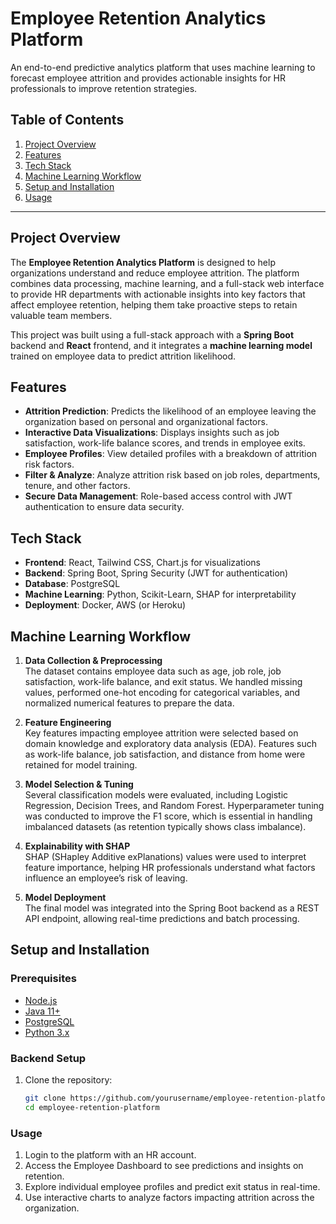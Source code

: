 # Employee Retention Analytics Platform

An end-to-end predictive analytics platform that uses machine learning to forecast employee attrition and provides actionable insights for HR professionals to improve retention strategies.

## Table of Contents
1. [Project Overview](#project-overview)
2. [Features](#features)
3. [Tech Stack](#tech-stack)
4. [Machine Learning Workflow](#machine-learning-workflow)
5. [Setup and Installation](#setup-and-installation)
6. [Usage](#usage)
---

## Project Overview

The **Employee Retention Analytics Platform** is designed to help organizations understand and reduce employee attrition. The platform combines data processing, machine learning, and a full-stack web interface to provide HR departments with actionable insights into key factors that affect employee retention, helping them take proactive steps to retain valuable team members.

This project was built using a full-stack approach with a **Spring Boot** backend and **React** frontend, and it integrates a **machine learning model** trained on employee data to predict attrition likelihood.

## Features

- **Attrition Prediction**: Predicts the likelihood of an employee leaving the organization based on personal and organizational factors.
- **Interactive Data Visualizations**: Displays insights such as job satisfaction, work-life balance scores, and trends in employee exits.
- **Employee Profiles**: View detailed profiles with a breakdown of attrition risk factors.
- **Filter & Analyze**: Analyze attrition risk based on job roles, departments, tenure, and other factors.
- **Secure Data Management**: Role-based access control with JWT authentication to ensure data security.

## Tech Stack

- **Frontend**: React, Tailwind CSS, Chart.js for visualizations
- **Backend**: Spring Boot, Spring Security (JWT for authentication)
- **Database**: PostgreSQL
- **Machine Learning**: Python, Scikit-Learn, SHAP for interpretability
- **Deployment**: Docker, AWS (or Heroku)

## Machine Learning Workflow

1. **Data Collection & Preprocessing**  
   The dataset contains employee data such as age, job role, job satisfaction, work-life balance, and exit status. We handled missing values, performed one-hot encoding for categorical variables, and normalized numerical features to prepare the data.

2. **Feature Engineering**  
   Key features impacting employee attrition were selected based on domain knowledge and exploratory data analysis (EDA). Features such as work-life balance, job satisfaction, and distance from home were retained for model training.

3. **Model Selection & Tuning**  
   Several classification models were evaluated, including Logistic Regression, Decision Trees, and Random Forest. Hyperparameter tuning was conducted to improve the F1 score, which is essential in handling imbalanced datasets (as retention typically shows class imbalance).

4. **Explainability with SHAP**  
   SHAP (SHapley Additive exPlanations) values were used to interpret feature importance, helping HR professionals understand what factors influence an employee’s risk of leaving.

5. **Model Deployment**  
   The final model was integrated into the Spring Boot backend as a REST API endpoint, allowing real-time predictions and batch processing.

## Setup and Installation

### Prerequisites

- [Node.js](https://nodejs.org/)
- [Java 11+](https://www.oracle.com/java/technologies/javase-downloads.html)
- [PostgreSQL](https://www.postgresql.org/)
- [Python 3.x](https://www.python.org/)

### Backend Setup

1. Clone the repository:
   ```bash
   git clone https://github.com/yourusername/employee-retention-platform.git
   cd employee-retention-platform
### Usage
1. Login to the platform with an HR account.
2. Access the Employee Dashboard to see predictions and insights on retention.
3. Explore individual employee profiles and predict exit status in real-time.
4. Use interactive charts to analyze factors impacting attrition across the organization.
